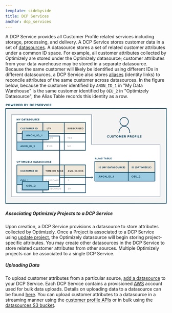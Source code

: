 ```yaml
---
template: sidebyside
title: DCP Services
anchor: dcp_services
---
```


A DCP Service provides all Customer Profile related services including storage, processing, and delivery. A DCP Service
stores customer data in a set of [datasources](/rest/customer-profiles#dcp_datasources). A datasource stores a set of
related customer attributes under a common ID space. For example, all customer attributes collected by Optimizely are
stored under the Optimizely datasource; customer attributes from your data warehouse may be stored in a separate
datasource.  Because the same customer will likely be identified using different IDs in different datasources, a DCP
Service also stores [aliases](/rest/customer-profiles#alias) (identity links) to reconcile attributes of the same customer
across datasources. In the figure below, because the customer identified by `ANON_ID_1` in "My Data Warehouse" is the
same customer identified by `OEU_2` in "Optimizely Datasource", the Alias Table records this identity as a row.

<img src="/assets/img/dcp/DCP_Service.png">

##### Associating Optimizely Projects to a DCP Service
Upon creation, a DCP Service provisions a datasource to store attributes collected by Optimizely. Once a Project is
associated to a DCP Service using [update project](/rest/reference/index.html#update-project), the Optimizely datasource
will begin storing project-specific attributes. You may create other datasources in the DCP Service to store related
customer attributes from other sources. Multiple Optimizely projects can be associated to a single DCP Service.

##### Uploading Data
To upload customer attributes from a particular source, [add a datasource](/rest//customer_profiles#create-dcpdatasource)
to your DCP Service. Each DCP Service contains a provisioned [AWS](http://aws.amazon.com/) account used for bulk data
uploads.  Details on uploading data to a datasource can be found [here](/rest/customer-profiles#customer_profiles). You
can upload customer attributes to a datasource in a streaming manner using the [customer profile
APIs](/rest/customer-profiles#update-customer_profile) or in bulk using the [datasources S3
bucket](/rest/customer-profiles#bulk).
